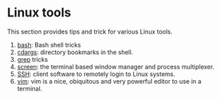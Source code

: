 # Linux tools

This section provides tips and trick for various Linux tools.

  1. [bash](Bash/README.md): Bash shell tricks
  1. [cdargs](Cdargs/README.md): directory bookmarks in the shell.
  1. [grep](Grep/README.md) tricks
  1. [screen](Screen/README.md): the terminal based window manager and
     process multiplexer.
  1. [SSH](Ssh/README.md): client software to remotely login to Linux
     systems.
  1. [vim](Vim/README.md): vim is a nice, obiquitous and very powerful
     editor to use in a terminal.
